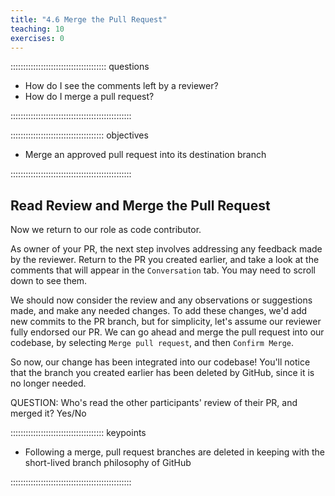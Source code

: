 ```yaml
---
title: "4.6 Merge the Pull Request"
teaching: 10
exercises: 0
---
```


:::::::::::::::::::::::::::::::::::::: questions 

- How do I see the comments left by a reviewer?
- How do I merge a pull request?

::::::::::::::::::::::::::::::::::::::::::::::::

::::::::::::::::::::::::::::::::::::: objectives

- Merge an approved pull request into its destination branch

::::::::::::::::::::::::::::::::::::::::::::::::

## Read Review and Merge the Pull Request

Now we return to our role as code contributor.

As owner of your PR, the next step involves addressing any feedback made by the reviewer.
Return to the PR you created earlier,
and take a look at the comments that will appear in the `Conversation` tab.
You may need to scroll down to see them.

We should now consider the review and any observations or suggestions made,
and make any needed changes.
To add these changes, we'd add new commits to the PR branch,
but for simplicity, let's assume our reviewer fully endorsed our PR.
We can go ahead and merge the pull request into our codebase,
by selecting `Merge pull request`, and then `Confirm Merge`.

So now, our change has been integrated into our codebase!
You'll notice that the branch you created earlier has been deleted by GitHub,
since it is no longer needed.

QUESTION: Who's read the other participants' review of their PR, and merged it? Yes/No

::::::::::::::::::::::::::::::::::::: keypoints 

- Following a merge, pull request branches are deleted in keeping with the short-lived branch philosophy of GitHub

::::::::::::::::::::::::::::::::::::::::::::::::
